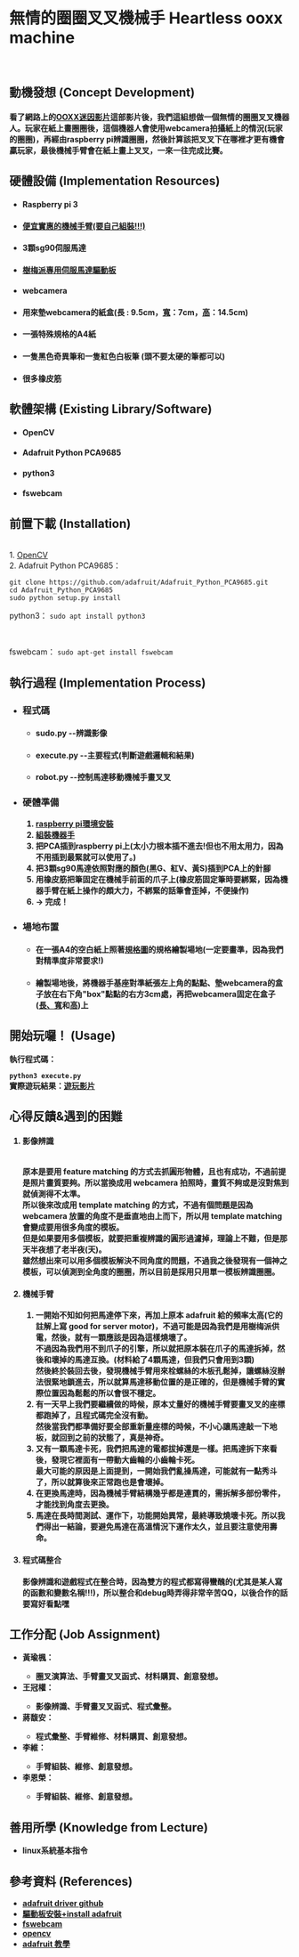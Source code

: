 <h1>無情的圈圈叉叉機械手 Heartless ooxx machine</h1><br>
<h2>動機發想 (Concept Development) </h2>
  <h4>看了網路上的<a target="_blank" href="https://www.youtube.com/shorts/E5FjkQiIyA8">OOXX迷因影片</a>這部影片後，我們這組想做一個無情的圈圈叉叉機器人。玩家在紙上畫圈圈後，這個機器人會使用webcamera拍攝紙上的情況(玩家的圈圈)，再經由raspberry pi辨識圈圈，然後計算該把叉叉下在哪裡才更有機會贏玩家，最後機械手臂會在紙上畫上叉叉，一來一往完成比賽。
 </h4>
  
<h2><b>硬體設備 (Implementation Resources) </b></h2>
<ul>
  <li><h4>Raspberry pi 3</h4></li>
  <li><h4><a target="_blank" href = "https://shopee.tw/product/4491023/2084598147?smtt=0.321393749-1672830414.4">便宜實惠的機械手臂(要自己組裝!!!)</a></h4></li>
  <li><h4>3顆sg90伺服馬達</h4></li>
  <li><h4><a href = "https://shopee.tw/product/139069730/6518867147" target="_blank">樹梅派專用伺服馬達驅動板</a> </h4></li>
  <li><h4>webcamera </h4></li>
  <li><h4>用來墊webcamera的紙盒(長 : 9.5cm，<a href = "https://github.com/tommygood/Raspberry-ooxx_robot/blob/master/box_up.jpg">寬</a>：7cm，<a href = "https://github.com/tommygood/Raspberry-ooxx_robot/blob/master/box_side.jpg">高</a>：14.5cm) </h4></li>
  <li><h4>一張特殊規格的A4紙 </h4></li>
  <li><h4>一隻黑色奇異筆和一隻紅色白板筆 (頭不要太硬的筆都可以) </h4></li>
  <li><h4>很多橡皮筋 </h4></li>
</ul>

<h2><b>軟體架構 (Existing Library/Software)</b></h2>
<ul>
  <li><h4>OpenCV</h4></li>
  <li><h4>Adafruit Python PCA9685</h4></li>
  <li><h4>python3</h4></li>
  <li><h4>fswebcam</h4></li>
</ul>

<h2><b>前置下載 (Installation) </b></h2>
  <br/>
  1. <a target="_blank" href = "https://medium.com/ching-i/%E6%A8%B9%E8%8E%93%E6%B4%BE%E5%AE%89%E8%A3%9D-opencv-4-4-0-606900caf370">OpenCV</a>
  <br/>
  2. Adafruit Python PCA9685：
  <br/>
  
  ```
  git clone https://github.com/adafruit/Adafruit_Python_PCA9685.git
  cd Adafruit_Python_PCA9685
  sudo python setup.py install
  ```
  
  python3： `sudo apt install python3`
  
  <br/>
  
  fswebcam： `sudo apt-get install fswebcam`
  

<h2><b>執行過程 (Implementation Process)<b></h2>
<ul>
  <li><h3>程式碼</h3></li>
  <ul>
  <li><h4>sudo.py --辨識影像</h4></li>
  <li><h4>execute.py --主要程式(判斷遊戲邏輯和結果)</h4></li>
  <li><h4>robot.py --控制馬達移動機械手畫叉叉</h4></li>
  </ul>
  
  <li><h3>硬體準備</h3></li>
  <ol>
  <li><a target="_blank" href = "https://hackmd.io/@ncnu-opensource/book/https%3A%2F%2Fhackmd.io%2F2j1JjIi_Q4KFgzkRgCZclw%3Fboth">raspberry pi環境安裝</a></li>
  <li><a target="_blank" href = "https://www.youtube.com/watch?v=xlwTzrsWs48">組裝機器手</a></li>
  <li>把PCA插到raspberry pi上(太小力根本插不進去!但也不用太用力，因為不用插到最緊就可以使用了。)</li>
  <li>把3顆sg90馬達依照對應的顏色(黑G、紅V、黃S)插到PCA上的針腳</li>
  <li>用橡皮筋把筆固定在機械手前面的爪子上(橡皮筋固定筆時要綁緊，因為機器手臂在紙上操作的頗大力，不綁緊的話筆會歪掉，不便操作)</li>
  <li>-> 完成！</li>
  </ol>
  
  <li><h3>場地布置</h3></li>
  <ul>
  <li><h4>在一張A4的空白紙上照著<a target="_blank" href = "https://github.com/tommygood/Raspberry-ooxx_robot/blob/master/specification.jpg">規格圖</a>的規格繪製場地(一定要畫準，因為我們對精準度非常要求!)</h4></li>
  <li><h4>繪製場地後，將機器手基座對準紙張左上角的點點、墊webcamera的盒子放在右下角"box"點點的右方3cm處，再把webcamera固定在盒子(<a href = "https://github.com/tommygood/Raspberry-ooxx_robot/blob/master/box_up.jpg">長、寬</a>和<a href = "https://github.com/tommygood/Raspberry-ooxx_robot/blob/master/box_side.jpg">高</a>)上
</h4></li>
  </ul>
</ul>


<h2><b>開始玩囉！ (Usage)</b></h2>
  執行程式碼：
  
  `python3 execute.py`
  <br/>
  實際遊玩結果：<a target="_blank" href = "https://www.youtube.com/watch?v=LlVConbf5Gc">遊玩影片</a>
  <br/>
  
<h2>心得反饋&遇到的困難</h2>
<ol>
  <li><h4>影像辨識</h4>
  <br/>
  原本是要用 feature matching 的方式去抓圓形物體，且也有成功，不過前提是照片畫質要夠。所以當換成用 webcamera 拍照時，畫質不夠或是沒對焦到就偵測得不太準。
  <br/>
  所以後來改成用 template matching 的方式，不過有個問題是因為 webcamera 放置的角度不是垂直地由上而下，所以用 template matching 會變成要用很多角度的模板。
  <br/>
  但是如果要用多個模板，就要把重複辨識的圓形過濾掉，理論上不難，但是那天半夜想了老半夜(天)。
  <br/>
  雖然想出來可以用多個模板解決不同角度的問題，不過我之後發現有一個神之模板，可以偵測到全角度的圈圈，所以目前是採用只用單一模板辨識圈圈。
  <br/></li>
  <li><h4>機械手臂</h4></li>
  <ol>
  <li>一開始不知如何把馬達停下來，再加上原本 adafruit 給的頻率太高(它的註解上寫 good for server motor)，不過可能是因為我們是用樹梅派供電，然後，就有一顆應該是因為這樣燒壞了。
  <br/>
  不過因為我們用不到爪子的引擎，所以就把原本裝在爪子的馬達拆掉，然後和壞掉的馬達互換。(材料給了4顆馬達，但我們只會用到3顆)
  <br/>
  然後終於裝回去後，發現機械手臂用來栓螺絲的木板孔鬆掉，讓螺絲沒辦法很緊地鎖進去，所以就算馬達移動位置的是正確的，但是機械手臂的實際位置因為鬆鬆的所以會很不穩定。</li>
  <li>有一天早上我們要繼續做的時候，原本丈量好的機械手臂要畫叉叉的座標都跑掉了，且程式碼完全沒有動。
  <br/>
  然後當我們都準備好要全部重新量座標的時候，不小心讓馬達敲一下地板，就回到之前的狀態了，真是神奇。</li>
  <li>又有一顆馬達卡死，我們把馬達的電都拔掉還是一樣。把馬達拆下來看後，發現它裡面有一帶動大齒輪的小齒輪卡死。
  <br/>
  最大可能的原因是上面提到，一開始我們亂操馬達，可能就有一點秀斗了，所以就算後來正常跑也是會壞掉。</li>
  <li>在更換馬達時，因為機械手臂結構幾乎都是連貫的，需拆解多部份零件，才能找到角度去更換。</li>
  <li>馬達在長時間測試、運作下，功能開始異常，最終導致燒壞卡死。所以我們得出一結論，要避免馬達在高溫情況下運作太久，並且要注意使用壽命。</li>
  </ol>
  <li><h4>程式碼整合</h4>
  影像辨識和遊戲程式在整合時，因為雙方的程式都寫得蠻醜的(尤其是某人寫的函數和變數名稱!!!)，所以整合和debug時弄得非常辛苦QQ，以後合作的話要寫好看點嘿<br/></li>
</ol>
  
<h2>工作分配 (Job Assignment)</h2>
<ul>
  <li><b>黃瑜楓</b>：</li>
  <ul>
  <li>圈叉演算法、手臂畫叉叉函式、材料購買、創意發想。</li>
  </ul>
  <li><b>王冠權</b>：</li>
  <ul>
  <li>影像辨識、手臂畫叉叉函式、程式彙整。</li>
  </ul>
  <li><b>蔣馥安</b>：</li>
  <ul>
  <li>程式彙整、手臂維修、材料購買、創意發想。</li>
  </ul>
  <li><b>李維</b>：</li>
  <ul>
  <li>手臂組裝、維修、創意發想。</li>
  </ul>
  <li><b>李恩榮</b>：</li>
  <ul>
  <li>手臂組裝、維修、創意發想。</li>
  </ul>
</ul>

<h2><b>善用所學 (Knowledge from Lecture) </b></h2>
<ul>
  <li>linux系統基本指令</li>
</ul>
  
<h2>參考資料 (References)</h2>
<ul>
  <li><a target="_blank" href = "https://github.com/adafruit/Adafruit-PWM-Servo-Driver-Library/tree/master/examples">adafruit driver github</a></li>
  <li><a target="_blank" href = "https://www.youtube.com/watch?v=9jcEwn7GzNs&t=132s">驅動板安裝+install adafruit</a></li>
  <li><a target="_blank" href = "https://blog.gtwang.org/iot/raspberry-pi-usb-webcam/">fswebcam</a></li>
  <li><a target="_blank" href = "https://medium.com/linux-on-raspberry-pi4/raspberry-pi%E5%AE%89%E8%A3%9Dopencv-%E5%AE%89%E8%A3%9D%E7%AF%87-1e6e35051680">opencv</a></li>
  <li><a target="_blank" href = "https://docs.circuitpython.org/projects/pca9685/en/latest/api.html">adafruit 教學</a></li> 
</ul>
  

  
  
